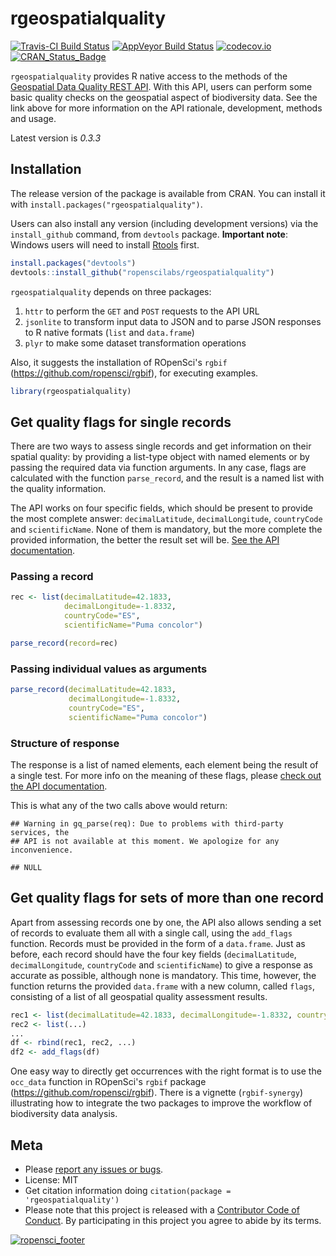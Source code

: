 rgeospatialquality
==================

[![Travis-CI Build Status](https://travis-ci.org/ropenscilabs/rgeospatialquality.svg?branch=master)](https://travis-ci.org/ropenscilabs/rgeospatialquality) [![AppVeyor Build Status](https://ci.appveyor.com/api/projects/status/c1h4vnaabh6ml19e/branch/master?svg=true)](https://ci.appveyor.com/project/jotegui/rgeospatialquality-ctpju/branch/master) [![codecov.io](https://codecov.io/github/ropenscilabs/rgeospatialquality/coverage.svg?branch=master)](https://codecov.io/github/ropenscilabs/rgeospatialquality?branch=master) [![CRAN\_Status\_Badge](http://www.r-pkg.org/badges/version/rgeospatialquality)](http://cran.r-project.org/package=rgeospatialquality)

`rgeospatialquality` provides R native access to the methods of the [Geospatial Data Quality REST API](https://github.com/VertNet/api-geospatial/blob/master/GeospatialQuality.md). With this API, users can perform some basic quality checks on the geospatial aspect of biodiversity data. See the link above for more information on the API rationale, development, methods and usage.

Latest version is *0.3.3*

Installation
------------

The release version of the package is available from CRAN. You can install it with `install.packages("rgeospatialquality")`.

Users can also install any version (including development versions) via the `install_github` command, from `devtools` package. **Important note**: Windows users will need to install [Rtools](http://cran.r-project.org/bin/windows/Rtools/) first.

``` r
install.packages("devtools")
devtools::install_github("ropenscilabs/rgeospatialquality")
```

`rgeospatialquality` depends on three packages:

1.  `httr` to perform the `GET` and `POST` requests to the API URL
2.  `jsonlite` to transform input data to JSON and to parse JSON responses to R native formats (`list` and `data.frame`)
3.  `plyr` to make some dataset transformation operations

Also, it suggests the installation of ROpenSci's `rgbif` (<https://github.com/ropensci/rgbif>), for executing examples.

``` r
library(rgeospatialquality)
```

Get quality flags for single records
------------------------------------

There are two ways to assess single records and get information on their spatial quality: by providing a list-type object with named elements or by passing the required data via function arguments. In any case, flags are calculated with the function `parse_record`, and the result is a named list with the quality information.

The API works on four specific fields, which should be present to provide the most complete answer: `decimalLatitude`, `decimalLongitude`, `countryCode` and `scientificName`. None of them is mandatory, but the more complete the provided information, the better the result set will be. [See the API documentation](https://github.com/VertNet/api-geospatial/blob/master/GeospatialQuality.md).

### Passing a record

``` r
rec <- list(decimalLatitude=42.1833,
            decimalLongitude=-1.8332,
            countryCode="ES",
            scientificName="Puma concolor")

parse_record(record=rec)
```

### Passing individual values as arguments

``` r
parse_record(decimalLatitude=42.1833,
             decimalLongitude=-1.8332,
             countryCode="ES",
             scientificName="Puma concolor")
```

### Structure of response

The response is a list of named elements, each element being the result of a single test. For more info on the meaning of these flags, please [check out the API documentation](https://github.com/VertNet/api-geospatial/blob/master/GeospatialQuality.md).

This is what any of the two calls above would return:

    ## Warning in gq_parse(req): Due to problems with third-party services, the
    ## API is not available at this moment. We apologize for any inconvenience.

    ## NULL

Get quality flags for sets of more than one record
--------------------------------------------------

Apart from assessing records one by one, the API also allows sending a set of records to evaluate them all with a single call, using the `add_flags` function. Records must be provided in the form of a `data.frame`. Just as before, each record should have the four key fields (`decimalLatitude`, `decimalLongitude`, `countryCode` and `scientificName`) to give a response as accurate as possible, although none is mandatory. This time, however, the function returns the provided `data.frame` with a new column, called `flags`, consisting of a list of all geospatial quality assessment results.

``` r
rec1 <- list(decimalLatitude=42.1833, decimalLongitude=-1.8332, countryCode="ES", scientificName="Puma concolor", ...)
rec2 <- list(...)
...
df <- rbind(rec1, rec2, ...)
df2 <- add_flags(df)
```

One easy way to directly get occurrences with the right format is to use the `occ_data` function in ROpenSci's `rgbif` package (<https://github.com/ropensci/rgbif>). There is a vignette (`rgbif-synergy`) illustrating how to integrate the two packages to improve the workflow of biodiversity data analysis.

Meta
----

-   Please [report any issues or bugs](https://github.com/ropenscilabs/rgeospatialquality/issues).
-   License: MIT
-   Get citation information doing `citation(package = 'rgeospatialquality')`
-   Please note that this project is released with a [Contributor Code of Conduct](CONDUCT.md). By participating in this project you agree to abide by its terms.

[![ropensci\_footer](http://ropensci.org/public_images/github_footer.png)](http://ropensci.org)
